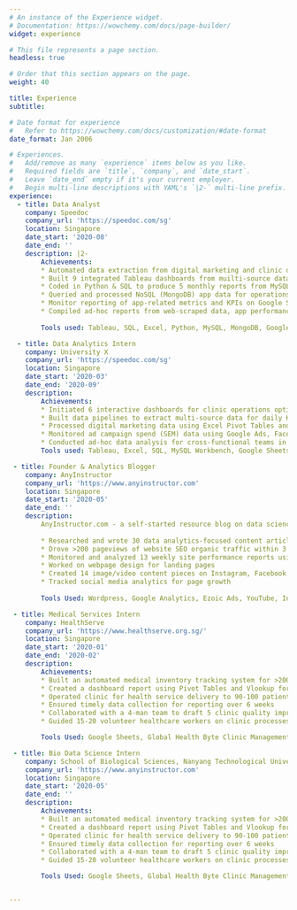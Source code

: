 ```yaml
---
# An instance of the Experience widget.
# Documentation: https://wowchemy.com/docs/page-builder/
widget: experience

# This file represents a page section.
headless: true

# Order that this section appears on the page.
weight: 40

title: Experience
subtitle:

# Date format for experience
#   Refer to https://wowchemy.com/docs/customization/#date-format
date_format: Jan 2006

# Experiences.
#   Add/remove as many `experience` items below as you like.
#   Required fields are `title`, `company`, and `date_start`.
#   Leave `date_end` empty if it's your current employer.
#   Begin multi-line descriptions with YAML's `|2-` multi-line prefix.
experience:
  - title: Data Analyst
    company: Speedoc
    company_url: 'https://speedoc.com/sg'
    location: Singapore
    date_start: '2020-08'
    date_end: ''
    description: |2-
        Achievements:
        * Automated data extraction from digital marketing and clinic data sources to Google Sheets, saving 10+ hours/week
        * Built 9 integrated Tableau dashboards from muilti-source data - app and clinic
        * Coded in Python & SQL to produce 5 monthly reports from MySQL database, reducing 200% in process time
        * Queried and processed NoSQL (MongoDB) app data for operations optimization
        * Monitor reporting of app-related metrics and KPIs on Google Sheets
        * Compiled ad-hoc reports from web-scraped data, app performance and HCW optimization
        
        Tools used: Tableau, SQL, Excel, Python, MySQL, MongoDB, Google Sheets, Google Apps Script,

  - title: Data Analytics Intern
    company: University X
    company_url: 'https://speedoc.com/sg'
    location: Singapore
    date_start: '2020-03'
    date_end: '2020-09'
    description: 
        Achievements:
        * Initiated 6 interactive dashboards for clinic operations optimization and insight
        * Built data pipelines to extract multi-source data for daily KPI metric dashboards using MySQL and Tableau
        * Processed digital marketing data using Excel Pivot Tables and create digital marketing funnel reports
        * Monitored ad campaign spend (SEM) data using Google Ads, Facebook Ads and UTM code tracking
        * Conducted ad-hoc data analysis for cross-functional teams in operations, marketing and clinical
        Tools used: Tableau, Excel, SQL, MySQL Workbench, Google Sheets, Power Query, Google Analytics, Sketch, Firebase Analytics, Google Ads, Facebook Ads and App Annie

 - title: Founder & Analytics Blogger
    company: AnyInstructor
    company_url: 'https://www.anyinstructor.com'
    location: Singapore
    date_start: '2020-05'
    date_end: ''
    description: 
        AnyInstructor.com - a self-started resource blog on data science & analytics
        
        * Researched and wrote 30 data analytics-focused content articles to-date using Wordpress
        * Drove >200 pageviews of website SEO organic traffic within 3 months
        * Monitored and analyzed 13 weekly site performance reports using Google Analytics
        * Worked on webpage design for landing pages
        * Created 14 image/video content pieces on Instagram, Facebook and YouTube
        * Tracked social media analytics for page growth
        
        Tools Used: Wordpress, Google Analytics, Ezoic Ads, YouTube, Instagram, Facebook

 - title: Medical Services Intern
    company: HealthServe
    company_url: 'https://www.healthserve.org.sg/'
    location: Singapore
    date_start: '2020-01'
    date_end: '2020-02'
    description: 
        Achievements:
        * Built an automated medical inventory tracking system for >2000 PPE stock on Google Sheets
        * Created a dashboard report using Pivot Tables and Vlookup for monitoring PPE inventory
        * Operated clinic for health service delivery to 90-100 patients each week
        * Ensured timely data collection for reporting over 6 weeks
        * Collaborated with a 4-man team to draft 5 clinic quality improvements for the initial COVID-19 response
        * Guided 15-20 volunteer healthcare workers on clinic processes

        Tools Used: Google Sheets, Global Health Byte Clinic Management System

 - title: Bio Data Science Intern
    company: School of Biological Sciences, Nanyang Technological University (NTU)
    company_url: 'https://www.anyinstructor.com'
    location: Singapore
    date_start: '2020-05'
    date_end: ''
    description: 
        Achievements:
        * Built an automated medical inventory tracking system for >2000 PPE stock on Google Sheets
        * Created a dashboard report using Pivot Tables and Vlookup for monitoring PPE inventory
        * Operated clinic for health service delivery to 90-100 patients each week
        * Ensured timely data collection for reporting over 6 weeks
        * Collaborated with a 4-man team to draft 5 clinic quality improvements for the initial COVID-19 response
        * Guided 15-20 volunteer healthcare workers on clinic processes

        Tools Used: Google Sheets, Global Health Byte Clinic Management System


---
```

